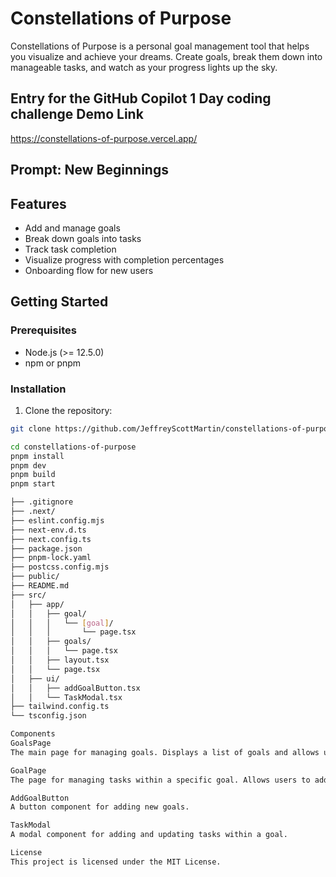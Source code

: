 # Constellations of Purpose

Constellations of Purpose is a personal goal management tool that helps you visualize and achieve your dreams. Create goals, break them down into manageable tasks, and watch as your progress lights up the sky.

## Entry for the GitHub Copilot 1 Day coding challenge Demo Link

https://constellations-of-purpose.vercel.app/

## Prompt: New Beginnings

## Features

- Add and manage goals
- Break down goals into tasks
- Track task completion
- Visualize progress with completion percentages
- Onboarding flow for new users

## Getting Started

### Prerequisites

- Node.js (>= 12.5.0)
- npm or pnpm

### Installation

1. Clone the repository:

```sh
git clone https://github.com/JeffreyScottMartin/constellations-of-purpose.git

cd constellations-of-purpose
pnpm install
pnpm dev
pnpm build
pnpm start

├── .gitignore
├── .next/
├── eslint.config.mjs
├── next-env.d.ts
├── next.config.ts
├── package.json
├── pnpm-lock.yaml
├── postcss.config.mjs
├── public/
├── README.md
├── src/
│   ├── app/
│   │   ├── goal/
│   │   │   └── [goal]/
│   │   │       └── page.tsx
│   │   ├── goals/
│   │   │   └── page.tsx
│   │   ├── layout.tsx
│   │   └── page.tsx
│   ├── ui/
│   │   ├── addGoalButton.tsx
│   │   └── TaskModal.tsx
├── tailwind.config.ts
└── tsconfig.json

Components
GoalsPage
The main page for managing goals. Displays a list of goals and allows users to add new goals.

GoalPage
The page for managing tasks within a specific goal. Allows users to add tasks and mark them as completed.

AddGoalButton
A button component for adding new goals.

TaskModal
A modal component for adding and updating tasks within a goal.

License
This project is licensed under the MIT License.
```
